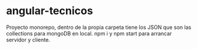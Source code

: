 # angular-tecnicos

Proyecto monorepo, dentro de la propia carpeta tiene los JSON que son las collections para mongoDB en local.
npm i y npm start para arrancar servidor y cliente.
